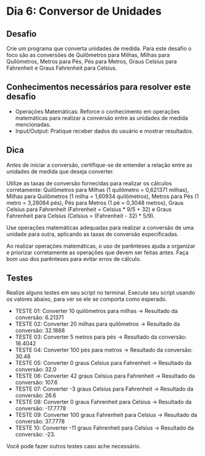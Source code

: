 # Dia 6: Conversor de Unidades

## Desafio

Crie um programa que converta unidades de medida. Para este desafio o foco são as conversões de Quilômetros para Milhas, Milhas para Quilômetros, Metros para Pés, Pés para Metros, Graus Celsius para Fahrenheit e Graus Fahrenheit para Celsius.

## Conhecimentos necessários para resolver este desafio

- Operações Matemáticas: Reforce o conhecimento em operações matemáticas para realizar a conversão entre as unidades de medida mencionadas.
- Input/Output: Pratique receber dados do usuário e mostrar resultados.

## Dica

Antes de iniciar a conversão, certifique-se de entender a relação entre as unidades de medida que deseja converter. 

Utilize as taxas de conversão fornecidas para realizar os cálculos corretamente: Quilômetros para Milhas (1 quilômetro = 0,621371 milhas), Milhas para Quilômetros (1 milha = 1,60934 quilômetros), Metros para Pés (1 metro = 3,28084 pés), Pés para Metros (1 pé = 0,3048 metros), Graus Celsius para Fahrenheit (Fahrenheit = Celsius * 9/5 + 32) e Graus Fahrenheit para Celsius (Celsius = (Fahrenheit - 32) * 5/9).

Use operações matemáticas adequadas para realizar a conversão de uma unidade para outra, aplicando as taxas de conversão especificadas.

Ao realizar operações matemáticas, o uso de parênteses ajuda a organizar e priorizar corretamente as operações que devem ser feitas antes. Faça bom uso dos parênteses para evitar erros de cálculo.

## Testes

Realize alguns testes em seu script no terminal. Execute seu script usando os valores abaixo, para ver se ele se comporta como esperado.

- TESTE 01: Converter 10 quilômetros para milhas -> Resultado da conversão: 6.21371
- TESTE 02: Converter 20 milhas para quilômetros -> Resultado da conversão: 32.1868
- TESTE 03: Converter 5 metros para pés -> Resultado da conversão: 16.4042
- TESTE 04: Converter 100 pés para metros -> Resultado da conversão: 30.48
- TESTE 05: Converter 0 graus Celsius para Fahrenheit -> Resultado da conversão: 32.0
- TESTE 06: Converter 42 graus Celsius para Fahrenheit -> Resultado da conversão: 107.6
- TESTE 07: Converter -3 graus Celsius para Fahrenheit -> Resultado da conversão: 26.6
- TESTE 08: Converter 0 graus Fahrenheit para Celsius -> Resultado da conversão: -17.7778
- TESTE 09: Converter 100 graus Fahrenheit para Celsius -> Resultado da conversão: 37.7778
- TESTE 10: Converter -11 graus Fahrenheit para Celsius -> Resultado da conversão: -23.

Você pode fazer outros testes caso ache necessário.